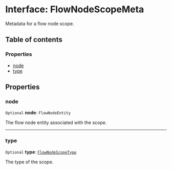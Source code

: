 # Interface: FlowNodeScopeMeta

Metadata for a flow node scope.

## Table of contents

### Properties

* [node](/auto-docs/variable-plugin/interfaces/FlowNodeScopeMeta.md#node)
* [type](/auto-docs/variable-plugin/interfaces/FlowNodeScopeMeta.md#type)

## Properties

### node

`Optional` **node**: `FlowNodeEntity`

The flow node entity associated with the scope.

***

### type

`Optional` **type**: [`FlowNodeScopeType`](/auto-docs/variable-plugin/enums/FlowNodeScopeType.md)

The type of the scope.
